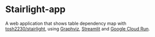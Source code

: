# Stairlight-app

A web application that shows table dependency map with [tosh2230/stairlight](https://github.com/tosh2230/stairlight), using [Graphviz](https://github.com/xflr6/graphviz), [Streamlit](https://github.com/streamlit/streamlit) and [Google Cloud Run](https://cloud.google.com/run).
